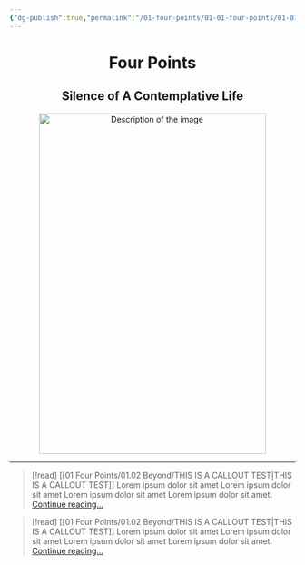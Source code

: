 ```yaml
---
{"dg-publish":true,"permalink":"/01-four-points/01-01-four-points/01-01-01-four-points/"}
---
```


<div style="text-align: center;">
	<h1>Four Points</h1>
	<h2>Silence of A Contemplative Life</h2>
    <img src="https://i.imgur.com/ltrHco6_d.jpg?maxwidth=520&shape=thumb&fidelity=high" alt="Description of the image" width="400" height="600">
</div>

<hr>

> [!read] [[01 Four Points/01.02 Beyond/THIS IS A CALLOUT TEST\|THIS IS A CALLOUT TEST]]
> Lorem ipsum dolor sit amet Lorem ipsum dolor sit amet Lorem ipsum dolor sit amet Lorem ipsum dolor sit amet. [Continue reading...][01.01.01>]

> [!read] [[01 Four Points/01.02 Beyond/THIS IS A CALLOUT TEST\|THIS IS A CALLOUT TEST]]
> Lorem ipsum dolor sit amet Lorem ipsum dolor sit amet Lorem ipsum dolor sit amet Lorem ipsum dolor sit amet. [Continue reading...][01.01.01>]





[01.01.01>]: https://circumscribedman.xyz/01-four-points/01-02-beyond/this-is-a-callout-test/
